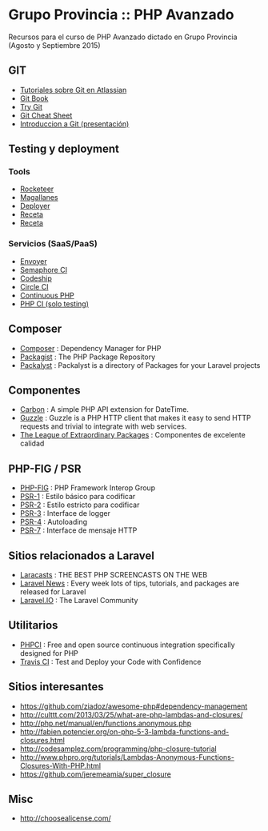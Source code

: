 # Grupo Provincia :: PHP Avanzado

Recursos para el curso de PHP Avanzado dictado en Grupo Provincia (Agosto y Septiembre 2015)

## GIT
* [Tutoriales sobre Git en Atlassian](https://www.atlassian.com/git/)
* [Git Book](https://git-scm.com/book/en/v2)
* [Try Git](https://try.github.io/levels/1/challenges/1)
* [Git Cheat Sheet](https://training.github.com/kit/downloads/es/github-git-cheat-sheet.pdf)
* [Introduccion a Git (presentación)](http://mgaitan.github.io/intro-git/index.html#/step-1)

## Testing y deployment

### Tools
* [Rocketeer](http://rocketeer.autopergamene.eu/#/docs/rocketeer/README)
* [Magallanes]([http://magephp.com/)
* [Deployer](http://deployer.org/)
* [Receta](https://gist.github.com/oodavid/1809044)
* [Receta](https://github.com/markomarkovic/simple-php-git-deploy)

### Servicios (SaaS/PaaS)
* [Envoyer](https://envoyer.io/)
* [Semaphore CI](https://semaphoreci.com/)
* [Codeship](https://codeship.io/)
* [Circle CI](https://circleci.com/)
* [Continuous PHP](https://continuousphp.com/)
* [PHP CI (solo testing)](https://www.phptesting.org/)

## Composer

* [Composer](https://getcomposer.org/) : Dependency Manager for PHP
* [Packagist](https://packagist.org/) : The PHP Package Repository
* [Packalyst](http://packalyst.com/) : Packalyst is a directory of Packages for your Laravel projects

## Componentes

* [Carbon](http://carbon.nesbot.com/) : A simple PHP API extension for DateTime.
* [Guzzle](http://guzzlephp.org/) : Guzzle is a PHP HTTP client that makes it easy to send HTTP requests and trivial to integrate with web services.
* [The League of Extraordinary Packages](https://thephpleague.com/) : Componentes de excelente calidad

## PHP-FIG / PSR

* [PHP-FIG](http://www.php-fig.org/) : PHP Framework Interop Group
* [PSR-1](http://www.php-fig.org/psr/psr-1/es/) : Estilo básico para codificar
* [PSR-2](http://www.php-fig.org/psr/psr-2/es/) : Estilo estricto para codificar
* [PSR-3](http://www.php-fig.org/psr/psr-2/es/) : Interface de logger
* [PSR-4](http://www.php-fig.org/psr/psr-4/) : Autoloading
* [PSR-7](http://www.php-fig.org/psr/psr-7/) : Interface de mensaje HTTP

## Sitios relacionados a Laravel

* [Laracasts](https://laracasts.com/) : THE BEST PHP SCREENCASTS ON THE WEB
* [Laravel News](https://laravel-news.com/) : Every week lots of tips, tutorials, and packages are released for Laravel
* [Laravel.IO](http://laravel.io/) : The Laravel Community 

## Utilitarios

* [PHPCI](https://www.phptesting.org/) : Free and open source continuous integration specifically designed for PHP
* [Travis CI](https://travis-ci.org/) : Test and Deploy your Code with Confidence


## Sitios interesantes

* https://github.com/ziadoz/awesome-php#dependency-management
* http://culttt.com/2013/03/25/what-are-php-lambdas-and-closures/
* http://php.net/manual/en/functions.anonymous.php
* http://fabien.potencier.org/on-php-5-3-lambda-functions-and-closures.html
* http://codesamplez.com/programming/php-closure-tutorial
* http://www.phpro.org/tutorials/Lambdas-Anonymous-Functions-Closures-With-PHP.html
* https://github.com/jeremeamia/super_closure


## Misc

* http://choosealicense.com/
